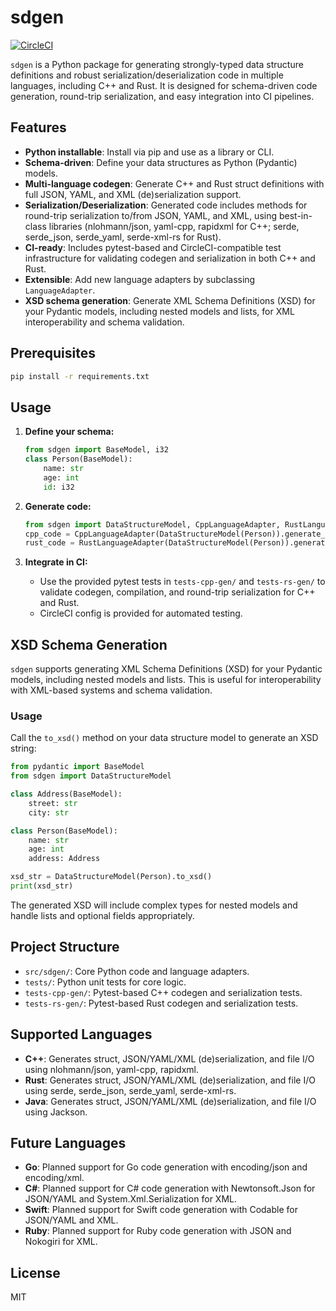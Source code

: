 # sdgen

[![CircleCI](https://dl.circleci.com/status-badge/img/circleci/E22jhLt3drt8WmRrmkWM8k/VQWy7y3rUaNYdkQU6h8WFq/tree/main.svg?style=svg)](https://dl.circleci.com/status-badge/redirect/circleci/E22jhLt3drt8WmRrmkWM8k/VQWy7y3rUaNYdkQU6h8WFq/tree/main)

`sdgen` is a Python package for generating strongly-typed data structure definitions and robust serialization/deserialization code in multiple languages, including C++ and Rust. It is designed for schema-driven code generation, round-trip serialization, and easy integration into CI pipelines.

## Features
- **Python installable**: Install via pip and use as a library or CLI.
- **Schema-driven**: Define your data structures as Python (Pydantic) models.
- **Multi-language codegen**: Generate C++ and Rust struct definitions with full JSON, YAML, and XML (de)serialization support.
- **Serialization/Deserialization**: Generated code includes methods for round-trip serialization to/from JSON, YAML, and XML, using best-in-class libraries (nlohmann/json, yaml-cpp, rapidxml for C++; serde, serde_json, serde_yaml, serde-xml-rs for Rust).
- **CI-ready**: Includes pytest-based and CircleCI-compatible test infrastructure for validating codegen and serialization in both C++ and Rust.
- **Extensible**: Add new language adapters by subclassing `LanguageAdapter`.
- **XSD schema generation**: Generate XML Schema Definitions (XSD) for your Pydantic models, including nested models and lists, for XML interoperability and schema validation.

## Prerequisites

```bash
pip install -r requirements.txt
```

## Usage

1. **Define your schema:**
   ```python
   from sdgen import BaseModel, i32
   class Person(BaseModel):
       name: str
       age: int
       id: i32
   ```

2. **Generate code:**
   ```python
   from sdgen import DataStructureModel, CppLanguageAdapter, RustLanguageAdapter
   cpp_code = CppLanguageAdapter(DataStructureModel(Person)).generate_definition()
   rust_code = RustLanguageAdapter(DataStructureModel(Person)).generate_definition()
   ```

3. **Integrate in CI:**
   - Use the provided pytest tests in `tests-cpp-gen/` and `tests-rs-gen/` to validate codegen, compilation, and round-trip serialization for C++ and Rust.
   - CircleCI config is provided for automated testing.

## XSD Schema Generation

`sdgen` supports generating XML Schema Definitions (XSD) for your Pydantic models, including nested models and lists. This is useful for interoperability with XML-based systems and schema validation.

### Usage

Call the `to_xsd()` method on your data structure model to generate an XSD string:

```python
from pydantic import BaseModel
from sdgen import DataStructureModel

class Address(BaseModel):
    street: str
    city: str

class Person(BaseModel):
    name: str
    age: int
    address: Address

xsd_str = DataStructureModel(Person).to_xsd()
print(xsd_str)
```

The generated XSD will include complex types for nested models and handle lists and optional fields appropriately.

## Project Structure
- `src/sdgen/`: Core Python code and language adapters.
- `tests/`: Python unit tests for core logic.
- `tests-cpp-gen/`: Pytest-based C++ codegen and serialization tests.
- `tests-rs-gen/`: Pytest-based Rust codegen and serialization tests.

## Supported Languages
- **C++**: Generates struct, JSON/YAML/XML (de)serialization, and file I/O using nlohmann/json, yaml-cpp, rapidxml.
- **Rust**: Generates struct, JSON/YAML/XML (de)serialization, and file I/O using serde, serde_json, serde_yaml, serde-xml-rs.
- **Java**: Generates struct, JSON/YAML/XML (de)serialization, and file I/O using Jackson.

## Future Languages
- **Go**: Planned support for Go code generation with encoding/json and encoding/xml.
- **C#**: Planned support for C# code generation with Newtonsoft.Json for JSON/YAML and System.Xml.Serialization for XML.
- **Swift**: Planned support for Swift code generation with Codable for JSON/YAML and XML.
- **Ruby**: Planned support for Ruby code generation with JSON and Nokogiri for XML.

## License
MIT
